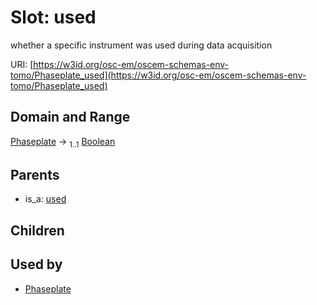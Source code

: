 
# Slot: used

whether a specific instrument was used during data acquisition

URI: [https://w3id.org/osc-em/oscem-schemas-env-tomo/Phaseplate_used](https://w3id.org/osc-em/oscem-schemas-env-tomo/Phaseplate_used)


## Domain and Range

[Phaseplate](Phaseplate.md) &#8594;  <sub>1..1</sub> [Boolean](types/Boolean.md)

## Parents

 *  is_a: [used](used.md)

## Children


## Used by

 * [Phaseplate](Phaseplate.md)
